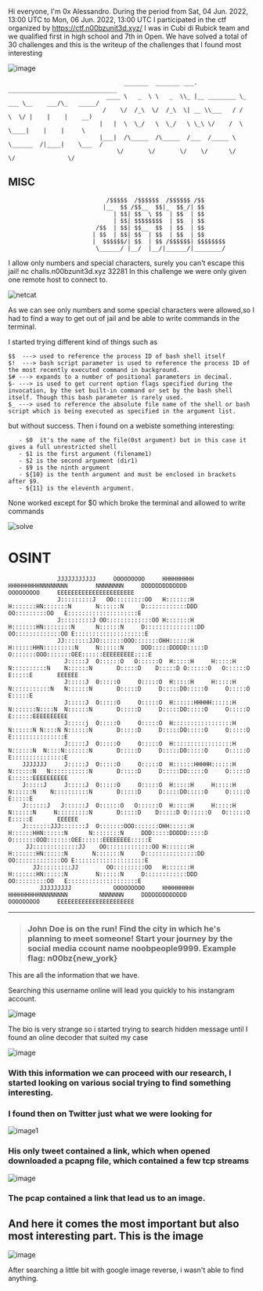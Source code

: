 Hi everyone, I'm 0x Alessandro.
During the period from Sat, 04 Jun. 2022, 13:00 UTC to Mon, 06 Jun. 2022, 13:00 UTC I participated in the ctf organized by https://ctf.n00bzunit3d.xyz/
I was in Cubi di Rubick team and we qualified first in high school and 7th in Open.
We have solved a total of 30 challenges and this is the writeup of the challenges that I found most interesting


![image](https://media.discordapp.net/attachments/983355827127738408/983355895536832542/unknown.png)









                                     _______  _______ ___.            _______________________________
                                ____ \   _  \ \   _  \\_ |__ ________ \_   ___ \__    ___/\_   _____/
                               /    \/  /_\  \/  /_\  \| __ \\___   / /    \  \/ |    |    |    __)  
                              |   |  \  \_/   \  \_/   \ \_\ \/    /  \     \____|    |    |     \   
                              |___|  /\_____  /\_____  /___  /_____ \  \______  /|____|    \___  /   
                                   \/       \/       \/    \/      \/         \/               \/    





## MISC

                                /$$$$$  /$$$$$$  /$$$$$$ /$$      
                               |__  $$ /$$__  $$|_  $$_/| $$      
                                  | $$| $$  \ $$  | $$  | $$      
                                  | $$| $$$$$$$$  | $$  | $$      
                             /$$  | $$| $$__  $$  | $$  | $$      
                            | $$  | $$| $$  | $$  | $$  | $$      
                            |  $$$$$$/| $$  | $$ /$$$$$$| $$$$$$$$
                             \______/ |__/  |__/|______/|________/
                                      
                                      
                                      


I allow only numbers and special characters, surely you can't escape this jail! nc challs.n00bzunit3d.xyz 32281
In this challenge we were only given one remote host to connect to.


![netcat](https://i.ibb.co/2h6HCxW/Immagine-2022-06-06-171011.png)

As we can see only numbers and some special characters were allowed,so I had to find a way to get out of jail and be able to write commands in the terminal.

I started trying different kind of things such as
```
$$  ---> used to reference the process ID of bash shell itself
$!  ---> bash script parameter is used to reference the process ID of the most recently executed command in background.
$# ---> expands to a number of positional parameters in decimal.
$- ---> is used to get current option flags specified during the invocation, by the set built-in command or set by the bash shell itself. Though this bash parameter is rarely used.
$_ ---> used to reference the absolute file name of the shell or bash script which is being executed as specified in the argument list.
```
but without success.
Then i found on a webiste something interesting:
```
   - $0  it's the name of the file(0st argument) but in this case it gives a full unrestricted shell
   - $1 is the first argument (filename1)
   - $2 is the second argument (dir1)
   - $9 is the ninth argument
   - ${10} is the tenth argument and must be enclosed in brackets after $9.
   - ${11} is the eleventh argument.
``` 

None worked except for $0 which broke the terminal and allowed to write commands 

![solve](https://i.ibb.co/bg9VW20/solve.png)





# OSINT                                                                                                                       

                  JJJJJJJJJJJ     OOOOOOOOO     HHHHHHHHH     HHHHHHHHHNNNNNNNN        NNNNNNNN     DDDDDDDDDDDDD             OOOOOOOOO     EEEEEEEEEEEEEEEEEEEEEE
                  J:::::::::J   OO:::::::::OO   H:::::::H     H:::::::HN:::::::N       N::::::N     D::::::::::::DDD        OO:::::::::OO   E::::::::::::::::::::E
                  J:::::::::J OO:::::::::::::OO H:::::::H     H:::::::HN::::::::N      N::::::N     D:::::::::::::::DD    OO:::::::::::::OO E::::::::::::::::::::E
                  JJ:::::::JJO:::::::OOO:::::::OHH::::::H     H::::::HHN:::::::::N     N::::::N     DDD:::::DDDDD:::::D  O:::::::OOO:::::::OEE::::::EEEEEEEEE::::E
                    J:::::J  O::::::O   O::::::O  H:::::H     H:::::H  N::::::::::N    N::::::N       D:::::D    D:::::D O::::::O   O::::::O  E:::::E       EEEEEE
                    J:::::J  O:::::O     O:::::O  H:::::H     H:::::H  N:::::::::::N   N::::::N       D:::::D     D:::::DO:::::O     O:::::O  E:::::E             
                    J:::::J  O:::::O     O:::::O  H::::::HHHHH::::::H  N:::::::N::::N  N::::::N       D:::::D     D:::::DO:::::O     O:::::O  E::::::EEEEEEEEEE   
                    J:::::j  O:::::O     O:::::O  H:::::::::::::::::H  N::::::N N::::N N::::::N       D:::::D     D:::::DO:::::O     O:::::O  E:::::::::::::::E   
                    J:::::J  O:::::O     O:::::O  H:::::::::::::::::H  N::::::N  N::::N:::::::N       D:::::D     D:::::DO:::::O     O:::::O  E:::::::::::::::E   
        JJJJJJJ     J:::::J  O:::::O     O:::::O  H::::::HHHHH::::::H  N::::::N   N:::::::::::N       D:::::D     D:::::DO:::::O     O:::::O  E::::::EEEEEEEEEE   
        J:::::J     J:::::J  O:::::O     O:::::O  H:::::H     H:::::H  N::::::N    N::::::::::N       D:::::D     D:::::DO:::::O     O:::::O  E:::::E             
        J::::::J   J::::::J  O::::::O   O::::::O  H:::::H     H:::::H  N::::::N     N:::::::::N       D:::::D    D:::::D O::::::O   O::::::O  E:::::E       EEEEEE
        J:::::::JJJ:::::::J  O:::::::OOO:::::::OHH::::::H     H::::::HHN::::::N      N::::::::N     DDD:::::DDDDD:::::D  O:::::::OOO:::::::OEE::::::EEEEEEEE:::::E
         JJ:::::::::::::JJ    OO:::::::::::::OO H:::::::H     H:::::::HN::::::N       N:::::::N     D:::::::::::::::DD    OO:::::::::::::OO E::::::::::::::::::::E
           JJ:::::::::JJ        OO:::::::::OO   H:::::::H     H:::::::HN::::::N        N::::::N     D::::::::::::DDD        OO:::::::::OO   E::::::::::::::::::::E
             JJJJJJJJJ            OOOOOOOOO     HHHHHHHHH     HHHHHHHHHNNNNNNNN         NNNNNNN     DDDDDDDDDDDDD             OOOOOOOOO     EEEEEEEEEEEEEEEEEEEEEE

                                                                                                                                                          

---

> <h3>John Doe is on the run! Find the city in which he's planning to meet someone! Start your journey by the social media ccount name noobpeople9999. Example flag: n00bz{new_york}</h3>

This are all the information that we have.

Searching this username online will lead you quickly to his instangram account.

![image](https://i.ibb.co/pj9ZW54/n00bpeople-instangram.png)


The bio is very strange so i started trying to search hidden message until I found an oline decoder that suited my case

![image](https://i.ibb.co/0CnTvsf/Tw.png)

<h3>With this information we can proceed with our research, I started looking on various social trying to find something interesting.</h2>
<h3>I found then on Twitter just what we were looking for</h2>

![image1](https://i.ibb.co/61r1Vh9/n00bmasstwitter.png)

<h3>His only tweet contained a link, which when opened downloaded a pcapng file, which contained a few tcp streams</h3>


![image](https://i.ibb.co/g66y4c4/osintchall.png)

<h3>The pcap contained a link that lead us to an image.</h3>
<h2>And here it comes the most important but also most interesting part.
This is the image</h2>

![image](https://s1.fdow.nl/u6QfK-chall.jpg)

After searching a little bit with google image reverse, i wasn't able to find anything.




                                                                                                                                              
                                                                                                                                                                                                                                                                       
                                                                                                                                                        



  

  
  
  
